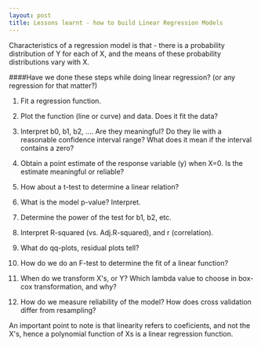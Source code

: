 ```yaml
---
layout: post
title: Lessons learnt - how to build Linear Regression Models
---
```


Characteristics of a regression model is that - there is a probability distribution of Y for each of X, and the means of these probability distributions vary with X.


####Have we done these steps while doing linear regression? (or any regression for that matter?)

1. Fit a regression function.

2. Plot the function (line or curve) and data. Does it fit the data?

3. Interpret b0, b1, b2, .... Are they meaningful? Do they lie with a reasonable confidence interval range? What does it mean if the interval contains a zero?

4. Obtain a point estimate of the response variable (y) when X=0. Is the estimate meaningful or reliable?

5. How about a t-test to determine a linear relation?

6. What is the model p-value? Interpret.

7. Determine the power of the test for b1, b2, etc.

8. Interpret R-squared (vs. Adj.R-squared), and r (correlation).

9. What do qq-plots, residual plots tell?

10. How do we do an F-test to determine the fit of a linear function?

11. When do we transform X's, or Y? Which lambda value to choose in box-cox transformation, and why?

12. How do we measure reliability of the model? How does cross validation differ from resampling?

An important point to note is that linearity refers to coeficients, and not the X's, hence a polynomial function of Xs is a linear regression function.
